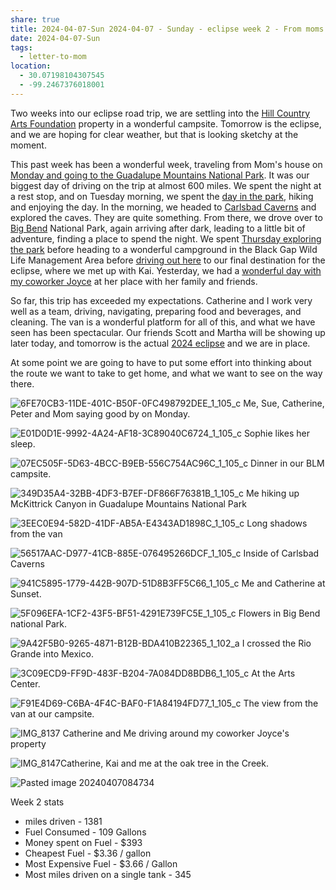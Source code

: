 ```yaml
---
share: true
title: 2024-04-07-Sun 2024-04-07 - Sunday - eclipse week 2 - From moms to Hill Country Art Foundation
date: 2024-04-07-Sun
tags:
  - letter-to-mom
location:
  - 30.07198104307545
  - -99.2467376018001
---
```


Two weeks into our eclipse road trip, we are settling into the [Hill Country Arts Foundation](http://www.hcaf.com/) property in a wonderful campsite.   Tomorrow is the eclipse, and we are hoping for clear weather, but that is looking sketchy at the moment.  

This past week has been a wonderful week, traveling from Mom's house on [Monday and going to the Guadalupe Mountains National Park](../trip-reports/2024-04-01-day10---moms-house-to-guadalupe-mountains-national-park.md). It was our biggest day of driving on the trip at almost 600 miles.  We spent the night at a rest stop, and on Tuesday morning, we spent the [day in the park](../trip-reports/2024-04-02-day11-guadelupe-mountains-national-park.md), hiking and enjoying the day.  In the morning, we headed to [Carlsbad Caverns](../trip-reports/2024-04-03-day12-carlsbad-caverns-to-big-bend.md) and explored the caves.   They are quite something.   From there, we drove over to [Big Bend](../trip-reports/2024-04-03-day12-carlsbad-caverns-to-big-bend.md) National Park, again arriving after dark, leading to a little bit of adventure, finding a place to spend the night.   We spent [Thursday exploring the park](../trip-reports/2024-04-04-day13---big-bend-national-park.md) before heading to a wonderful campground in the Black Gap Wild Life Management Area before [driving out here](../trip-reports/2024-04-05-day14-black-gap-wma-to-hill-country-arts-foundation.md) to our final destination for the eclipse, where we met up with Kai.   Yesterday, we had a [wonderful day with my coworker Joyce](../trip-reports/2024-04-06-day15-day-trip-to-joyce's-place.md) at her place with her family and friends.

So far, this trip has exceeded my expectations.  Catherine and I work very well as a team, driving, navigating, preparing food and beverages, and cleaning.  The van is a wonderful platform for all of this, and what we have seen has been spectacular.   Our friends Scott and Martha will be showing up later today, and tomorrow is the actual [2024 eclipse](https://www.timeanddate.com/eclipse/map/2024-april-8) and we are in place.   

At some point we are going to have to put some effort into thinking about the route we want to take to get home, and what we want to see on the way there.



![6FE70CB3-11DE-401C-B50F-0FC498792DEE_1_105_c](../attachments/6FE70CB3-11DE-401C-B50F-0FC498792DEE_1_105_c.jpeg)
Me, Sue, Catherine, Peter and Mom saying good by on Monday.

![E01D0D1E-9992-4A24-AF18-3C89040C6724_1_105_c](../attachments/E01D0D1E-9992-4A24-AF18-3C89040C6724_1_105_c.jpeg)
Sophie likes her sleep.

![07EC505F-5D63-4BCC-B9EB-556C754AC96C_1_105_c](../attachments/07EC505F-5D63-4BCC-B9EB-556C754AC96C_1_105_c.jpeg)
Dinner in our BLM campsite.

![349D35A4-32BB-4DF3-B7EF-DF866F76381B_1_105_c](../attachments/349D35A4-32BB-4DF3-B7EF-DF866F76381B_1_105_c.jpeg)
Me hiking up McKittrick Canyon in Guadalupe Mountains National Park

![3EEC0E94-582D-41DF-AB5A-E4343AD1898C_1_105_c](../attachments/3EEC0E94-582D-41DF-AB5A-E4343AD1898C_1_105_c.jpeg)
Long shadows from the van

![56517AAC-D977-41CB-885E-076495266DCF_1_105_c](../attachments/56517AAC-D977-41CB-885E-076495266DCF_1_105_c.jpeg)
Inside of Carlsbad Caverns

![941C5895-1779-442B-907D-51D8B3FF5C66_1_105_c](../attachments/941C5895-1779-442B-907D-51D8B3FF5C66_1_105_c.jpeg)
Me and Catherine at Sunset.

![5F096EFA-1CF2-43F5-BF51-4291E739FC5E_1_105_c](../attachments/5F096EFA-1CF2-43F5-BF51-4291E739FC5E_1_105_c.jpeg)
Flowers in Big Bend national Park.

![9A42F5B0-9265-4871-B12B-BDA410B22365_1_102_a](../attachments/9A42F5B0-9265-4871-B12B-BDA410B22365_1_102_a.jpeg)
I crossed the Rio Grande into Mexico.

![3C09ECD9-FF9D-483F-B204-7A084DD8BDB6_1_105_c](../attachments/3C09ECD9-FF9D-483F-B204-7A084DD8BDB6_1_105_c.jpeg)
At the Arts Center.

![F91E4D69-C6BA-4F4C-BAF0-F1A84194FD77_1_105_c](../attachments/F91E4D69-C6BA-4F4C-BAF0-F1A84194FD77_1_105_c.jpeg)
The view from the van at our campsite. 

![IMG_8137](../attachments/IMG_8137.jpeg)
Catherine and Me driving around my coworker Joyce's property

![IMG_8147](../attachments/IMG_8147.jpeg)Catherine, Kai and me at the oak tree in the Creek.

![Pasted image 20240407084734](../attachments/Pasted%20image%2020240407084734.png)


Week 2 stats
- miles driven - 1381
- Fuel Consumed - 109 Gallons
- Money spent on Fuel - $393
- Cheapest Fuel - $3.36 / gallon
- Most Expensive Fuel - $3.66 / Gallon
- Most miles driven on a single tank - 345